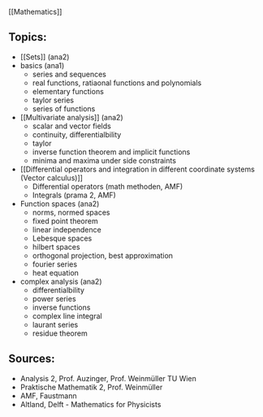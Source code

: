 [[Mathematics]]



## Topics:
- [[Sets]]  (ana2)
- basics (ana1)
	- series and sequences
	- real functions, ratiaonal functions and polynomials
	- elementary functions
	- taylor series
	- series of functions
- [[Multivariate analysis]] (ana2)
	- scalar and vector fields
	- continuity, differentialbility
	- taylor
	- inverse function theorem and implicit functions
	- minima and maxima under side constraints
- [[Differential operators and integration in different coordinate systems (Vector calculus)]] 
	- Differential operators (math methoden, AMF)
	- Integrals (prama 2, AMF) 
- Function spaces (ana2)
	- norms, normed spaces
	- fixed point theorem
	- linear independence
	- Lebesque spaces
	- hilbert spaces
	- orthogonal projection, best approximation
	- fourier series
	- heat equation
- complex analysis (ana2)
	- differentialbility
	- power series
	- inverse functions
	- complex line integral
	- laurant series
	- residue theorem


## Sources:
- Analysis 2, Prof. Auzinger, Prof. Weinmüller TU Wien
- Praktische Mathematik 2, Prof. Weinmüller
- AMF, Faustmann
- Altland, Delft - Mathematics for Physicists

